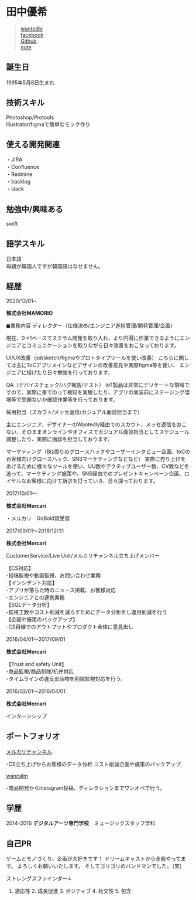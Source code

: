 # 田中優希


 > [wantedly](https://www.wantedly.com/users/49281110)   
 >[facebook](https://www.facebook.com/profile.php?id=100005865303362)  
 >[Github](https://github.com/tanakosan0508)  
 >[note](https://note.mu/tanakosan0508)


 

## 誕生日
1995年5月8日生まれ

## 技術スキル
Photoshop/Protools  
Illustrator/figmaで簡単なモック作り


## 使える開発関連
・JIRA   
・Confluence  
・Redmine   
・backlog  
・slack
## 勉強中/興味ある　　
swift  
## 語学スキル　　
日本語  
母親が韓国人ですが韓国語はなせません。

## 経歴　　

2020/12/01~

**株式会社MAMORIO**　　


◼︎業務内容
ディレクター（仕様決め/エンジニア進捗管理/開発管理/企画)

現在、0→1ベースでスクラム開発を取り入れ、より円滑に作業できるようにエンジニアとコミュニケーションを取りながら日々改善をおこなっております。

UI/UX改善（xd/sketch/figmaやプロトタイプツールを使い改善）
こちらに関しては主にToCアプリメインなどデザインの改善意見や実際figma等を使い、
エンジニアに投げたり日々勉強を行っております。

QA（デバイスチェック/バグ報告/テスト）
IoT製品は非常にデリケートな領域ですので、実際に車でのって検知を実験したり、アプリの実装前にステージング環境等で問題ないか確認作業等を行っております。

採用担当（スカウト/メッセ返信/カジュアル面談担当まで）　　

主にエンジニア、デザイナーのWantedly経由でのスカウト、メッセ返信をおこない、そのままオンラインやオフィスでカジュアル面談担当としてスケジュール調整したり、実際に面談を担当しております。

マーケティング（Biz周りのグロースハックやユーザーインタビュー企画、toCのお客様向けグロースハック、SNSマーケティングなどなど）
実際に売り上げをあげるために様々なツールを使い、UU数やアクティブユーザー数、CV数などを追って、マーケティング施策や、SNS経由でのプレゼントキャンペーン企画、ロイヤルなお客様に向けて訴求を打っていき、日々探っております。

 
 
 2017/10/01〜 
 
 **株式会社Mercari**  
 
 ・メルカリ　GoBold賞受賞
 
 2017/09/01〜2018/12/31 
 
 **株式会社Mercari**  
 
 CustomerService/Live Unit/メルカリチャンネル立ち上げメンバー  
 
 【CS対応】  
-投稿監視や動画監視、お問い合わせ業務  
【インシデント対応】  
-アプリが落ちた時のニュース掲載、お客様対応  
-エンジニアとの連携業務  
【SQLデータ分析】  
-監視工数やコスト削減を減らすためにデータ分析をし運用削減を行う  
【企画や施策のバックアップ】  
-CS目線でのアウトプットやプロダクト全体に意見出し
  
 2016/04/01〜2017/09/01  
 
 **株式会社Mercari** 
 
 【Trust and safety Unit】  
 -商品監視/商品削除/抗弁対応  
 -タイムラインの違反出品物を削除監視対応を行う。

 2016/02/01〜2016/04/01  

**株式会社Mercari**  

インターンシップ　

## ポートフォリオ

[メルカリチャンネル](https://www.mercari.com/jp/mercari-channel/)

-CS立ち上げからお客様のデータ分析  コスト削減企画や施策のバックアップ


[wancalm](https://www.instagram.com/wan_calm/)

-商品開発からInstagram投稿、ディレクションまでワンオペで行う。

## 学歴

2014-2016
  **デジタルアーツ専門学校**　ミュージックスタッフ学科 



## 自己PR
ゲームとモノづくり、企画が大好きです！
ドリームキャストから全般やってます。
よろしくお願いいたします。
そしてゴリゴリのバンドマンでした。（笑）

ストレングスファインダー↓
1. 適応性 2. 成長促進 3. ポジティブ 4. 社交性 5. 包含
